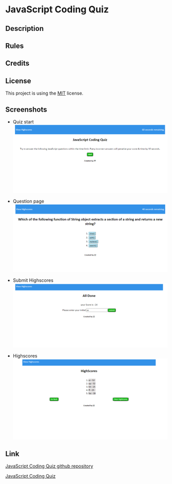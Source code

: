 # JavaScript Coding Quiz

## Description



## Rules


## Credits

## License
This project is using the [MIT](./LICENSE) license.

## Screenshots
* Quiz start
![Quiz start](assets/screenshots/startpage.png)

* Question page
![Question page](assets/screenshots/questionpage.png)

* Submit Highscores
![Submit Highscores](assets/screenshots/endquizpage.png)

* Highscores
![Highscores](assets/screenshots/highscores.png)

## Link
[JavaScript Coding Quiz github repository](https://github.com/realzzkevin/javascript-Code-Quiz-ZZ)

[JavaScript Coding Quiz](https://realzzkevin.github.io/javascript-Code-Quiz-ZZ/)
